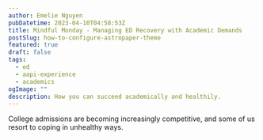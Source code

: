 ```yaml
---
author: Emelie Nguyen
pubDatetime: 2023-04-10T04:58:53Z
title: Mindful Monday - Managing ED Recovery with Academic Demands
postSlug: how-to-configure-astropaper-theme
featured: true
draft: false
tags:
  - ed
  - aapi-experience
  - academics
ogImage: ""
description: How you can succeed academically and healthily.
---
```


College admissions are becoming increasingly competitive, and some of us resort to coping in unhealthy ways.
